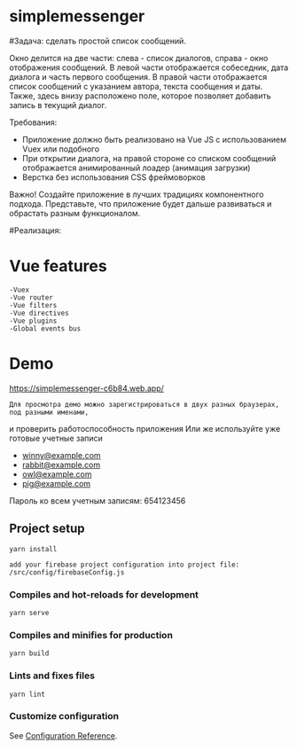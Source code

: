 # simplemessenger
#Задача: сделать простой список сообщений.

Окно делится на две части: слева - список диалогов, справа - окно отображения сообщений.
В левой части отображается собеседник, дата диалога и часть первого сообщения.
В правой части отображается список сообщений с указанием автора, текста сообщения и даты.
Также, здесь внизу расположено поле, которое позволяет добавить запись в текущий диалог.

Требования:
- Приложение должно быть реализовано на Vue JS с использованием Vuex или подобного
- При открытии диалога, на правой стороне со списком сообщений отображается анимированный лоадер (анимация загрузки)
- Верстка без использования CSS фреймоворков

Важно! Создайте приложение в лучших традициях компонентного подхода.
Представьте, что приложение будет дальше развиваться и обрастать разным функционалом.

#Реализация:

# Vue features
    -Vuex
    -Vue router
    -Vue filters
    -Vue directives
    -Vue plugins
    -Global events bus

# Demo

   https://simplemessenger-c6b84.web.app/

    Для просмотра демо можно зарегистрироваться в двух разных браузерах, под разными именами,
 и проверить работоспособность приложения 
    Или же используйте уже готовые учетные записи
   - winny@example.com
   - rabbit@example.com
   - owl@example.com
   - pig@example.com

   Пароль ко всем учетным записям: 654123456

## Project setup
```
yarn install

add your firebase project configuration into project file:  /src/config/firebaseConfig.js

```

### Compiles and hot-reloads for development
```
yarn serve
```

### Compiles and minifies for production
```
yarn build
```

### Lints and fixes files
```
yarn lint
```

### Customize configuration
See [Configuration Reference](https://cli.vuejs.org/config/).
